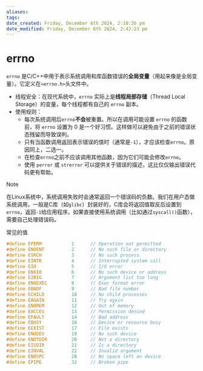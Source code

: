 ```yaml
---
aliases: 
tags: 
date_created: Friday, December 6th 2024, 2:10:36 pm
date_modified: Friday, December 6th 2024, 2:42:23 pm
---
```


# errno

`errno` 是C/C++中用于表示系统调用和库函数错误的**全局变量**（用起来像是全局变量）。它定义在`<errno.h>`头文件中。

- 线程安全：在现代系统中，`errno` 实际上是**线程局部存储**（Thread Local Storage）的变量，每个线程都有自己的 `errno` 副本。
- 使用规则：
    - 每次系统调用后`errno`**不会**被重置。所以在调用可能设置 `errno` 的函数前，将 `errno` 设置为 0 是一个好习惯。这样做可以避免由于之前的错误状态残留而导致误判。
    - 只有当函数调用返回表示错误的值时（通常是`-1`），才应该检查`errno`。原因同上，二选一。
    - 在检查`errno`之前不应该调用其他函数，因为它们可能会修改`errno`。
    - 使用 `perror` 或 `strerror` 可以提供关于错误的描述，这比仅仅输出错误代码更有帮助。

> [!NOTE] 
> 在Linux系统中，系统调用失败时会通常返回一个错误码的负数。我们在用户态做系统调用，一般是C库（如`glibc`）封装好的，C库会将返回值取反后设置到`errno`，返回`-1`给应用程序。如果直接使用系统调用（比如通过`syscall()`函数），需要自己处理错误码。

常见的值

```c
#define EPERM           1      // Operation not permitted
#define ENOENT          2      // No such file or directory
#define ESRCH           3      // No such process
#define EINTR           4      // Interrupted system call
#define EIO             5      // I/O error
#define ENXIO           6      // No such device or address
#define E2BIG           7      // Argument list too long
#define ENOEXEC         8      // Exec format error
#define EBADF           9      // Bad file number
#define ECHILD          10     // No child processes
#define EAGAIN          11     // Try again
#define ENOMEM          12     // Out of memory
#define EACCES          13     // Permission denied
#define EFAULT          14     // Bad address
#define EBUSY           16     // Device or resource busy
#define EEXIST          17     // File exists
#define ENODEV          19     // No such device
#define ENOTDIR         20     // Not a directory
#define EISDIR          21     // Is a directory
#define EINVAL          22     // Invalid argument
#define ENOSPC          28     // No space left on device
#define EPIPE           32     // Broken pipe
```
